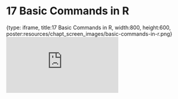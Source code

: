 # 17 Basic Commands in R
 
{type: iframe, title:17 Basic Commands in R, width:800, height:600, poster:resources/chapt_screen_images/basic-commands-in-r.png}
![](https://datatrail-jhu.github.io/DataTrail/no_toc/basic-commands-in-r.html)
 

 
